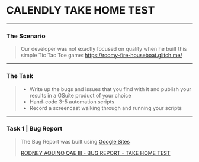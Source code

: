 # CALENDLY TAKE HOME TEST
---
### The Scenario
> Our developer was not exactly focused on quality when he built this simple Tic Tac Toe game: https://roomy-fire-houseboat.glitch.me/
---
### The Task
> - Write up the bugs and issues that you find with it and publish your results in a GSuite product of your choice
> - Hand-code 3-5 automation scripts
> - Record a screencast walking through and running your scripts
---
### Task 1 | Bug Report
> The Bug Report was built using [Google Sites](https://workspace.google.com/products/sites/)
> 
> [RODNEY AQUINO QAE III  -  BUG REPORT  -  TAKE HOME TEST](https://sites.google.com/view/raquino-qae-calendly/home)

